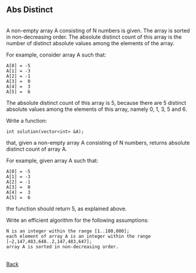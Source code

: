 ## Abs Distinct
<br/>
A non-empty array A consisting of N numbers is given. The array is sorted in non-decreasing order. The absolute distinct count of this array is the number of distinct absolute values among the elements of the array.

For example, consider array A such that:

    A[0] = -5
    A[1] = -3
    A[2] = -1
    A[3] =  0
    A[4] =  3
    A[5] =  6
    
The absolute distinct count of this array is 5, because there are 5 distinct absolute values among the elements of this array, namely 0, 1, 3, 5 and 6.

Write a function:

    int solution(vector<int> &A);

that, given a non-empty array A consisting of N numbers, returns absolute distinct count of array A.

For example, given array A such that:

    A[0] = -5
    A[1] = -3
    A[2] = -1
    A[3] =  0
    A[4] =  3
    A[5] =  6
    
the function should return 5, as explained above.

Write an efficient algorithm for the following assumptions:

    N is an integer within the range [1..100,000];
    each element of array A is an integer within the range [−2,147,483,648..2,147,483,647];
    array A is sorted in non-decreasing order.

<br/>[Back](https://github.com/ManuCanedo/DailyCodingChallenges-Cpp) 
